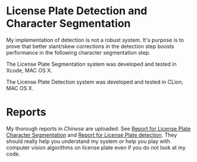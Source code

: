 # License Plate Detection and Character Segmentation
My implementation of detection is not a robust system. It's purpose is to prove that better slant/skew corrections in the detection step boosts performance in the following character segmentation step.

The License Plate Segmentation system was developed and tested in Xcode, MAC OS X.

The License Plate Detection system was developed and tested in CLion, MAC OS X.

# Reports

My thorough reports in *Chinese* are uploaded. See [Report for License Plate Character Segmentation](https://github.com/laoreja/LicensePlate/blob/master/%E5%9F%BA%E4%BA%8E%E5%9E%82%E7%9B%B4%E6%8A%95%E5%BD%B1%E7%9A%84%E8%BD%A6%E7%89%8C%E5%88%86%E5%89%B2.pdf) and [Report for License Plate detection](https://github.com/laoreja/LicensePlate/blob/master/%E9%A2%9C%E8%89%B2%E5%AE%9A%E4%BD%8D%E4%B8%8E%E5%80%BE%E6%96%9C%E5%81%8F%E7%A7%BB%E7%9F%AB%E6%AD%A3.pdf). They should really help you understand my system or help you play with computer vision algorithms on license plate even if you do not look at my code.
